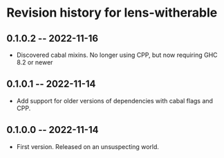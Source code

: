 # Revision history for lens-witherable

## 0.1.0.2 -- 2022-11-16

* Discovered cabal mixins. No longer using CPP, but now requiring GHC 8.2 or newer

## 0.1.0.1 -- 2022-11-14

* Add support for older versions of dependencies with cabal flags and CPP.

## 0.1.0.0 -- 2022-11-14

* First version. Released on an unsuspecting world.

